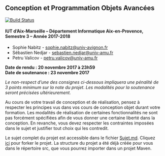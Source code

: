 ## Conception et Programmation Objets Avancées
[![Build Status](https://travis-ci.com/IUTInfoAix-M3105/M3105_Projet.svg?branch=master)](https://travis-ci.com/IUTInfoAix-M3105/M3105_Projet)



#### IUT d’Aix-Marseille – Département Informatique Aix-en-Provence, Semestre 3 – Année 2017-2018

* Sophie Nabitz - [sophie.nabitz@univ-avignon.fr](sophie.nabitz@univ-avignon.fr)
* Sébastien Nedjar - [sebastien.nedjar@univ-amu.fr](sebastien.nedjar@univ-amu.fr)
* Petru Valicov - [petru.valicov@univ-amu.fr](petru.valicov@univ-amu.fr)

**Date de rendu : 20 novembre 2017 à 23h59**  
**Date de soutenance : 23 novembre 2017**

*Le non-respect d’une des consignes ci-dessous impliquera une pénalité de 3 points minimum sur la note du projet. Les modalités pour la soutenance seront précisées ultérieurement.*

Au cours de votre travail de conception et de réalisation, pensez à respecter les principes vus dans vos cours de conception objet durant votre formation. Les modalités de réalisation de certaines fonctionnalités ne sont pas forcément spécifiées afin de vous donner une certaine liberté dans la conception. En revanche, vous devez respecter les contraintes imposées dans le sujet et justifier tout choix qui les contredit.

Le sujet complet du projet est accessible dans le fichier [Sujet.md](Sujet.md). Cliquez [ici](https://classroom.github.com/g/-M5q3iEE) pour forker le projet. La structure du projet a été déjà créée pour vous dans le répertoire src, que vous pourrez importer dans un projet Maven.
